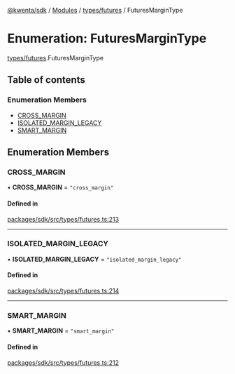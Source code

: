 [@kwenta/sdk](../README.md) / [Modules](../modules.md) / [types/futures](../modules/types_futures.md) / FuturesMarginType

# Enumeration: FuturesMarginType

[types/futures](../modules/types_futures.md).FuturesMarginType

## Table of contents

### Enumeration Members

- [CROSS\_MARGIN](types_futures.FuturesMarginType.md#cross_margin)
- [ISOLATED\_MARGIN\_LEGACY](types_futures.FuturesMarginType.md#isolated_margin_legacy)
- [SMART\_MARGIN](types_futures.FuturesMarginType.md#smart_margin)

## Enumeration Members

### CROSS\_MARGIN

• **CROSS\_MARGIN** = ``"cross_margin"``

#### Defined in

[packages/sdk/src/types/futures.ts:213](https://github.com/Kwenta/kwenta/blob/84039a5ef/packages/sdk/src/types/futures.ts#L213)

___

### ISOLATED\_MARGIN\_LEGACY

• **ISOLATED\_MARGIN\_LEGACY** = ``"isolated_margin_legacy"``

#### Defined in

[packages/sdk/src/types/futures.ts:214](https://github.com/Kwenta/kwenta/blob/84039a5ef/packages/sdk/src/types/futures.ts#L214)

___

### SMART\_MARGIN

• **SMART\_MARGIN** = ``"smart_margin"``

#### Defined in

[packages/sdk/src/types/futures.ts:212](https://github.com/Kwenta/kwenta/blob/84039a5ef/packages/sdk/src/types/futures.ts#L212)
